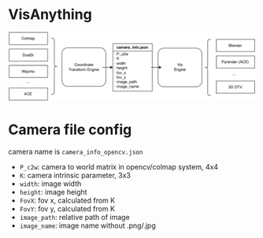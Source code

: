 # VisAnything
![main architecture](./pageImages/camMatrix3.drawio_00.png)

# Camera file config
camera name is `camera_info_opencv.json`
- `P_c2w`: camera to world matrix in opencv/colmap system, 4x4
- `K`: camera intrinsic parameter, 3x3
- `width`: image width
- `height`: image height
- `FovX`: fov x, calculated from K
- `FovY`: fov y, calculated from K
- `image_path`: relative path of image
- `image_name`: image name without .png/.jpg
